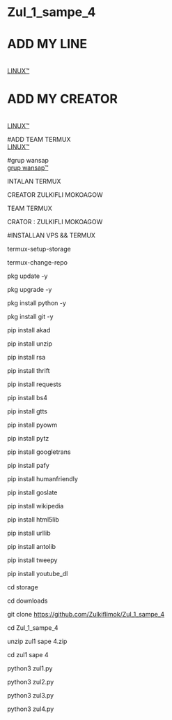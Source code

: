 # Zul_1_sampe_4

# ADD MY LINE
<br> <a href="https://line.me/ti/p/~linux.1">LINUX™</a>

# ADD MY CREATOR
<br> <a href="https://line.me/ti/p/~linux.1">LINUX™</a>

#ADD TEAM TERMUX
<br> <a href="https://line.me/ti/p/~linux.1">LINUX™</a>

#grup wansap
<br> <a href="https://chat.whatsapp.com/LrynTVHbjN2BRzFRcMKrMu">grup wansap™</a>

INTALAN TERMUX 

CREATOR ZULKIFLI MOKOAGOW
   
TEAM TERMUX

CRATOR : ZULKIFLI MOKOAGOW

#INSTALLAN VPS && TERMUX

termux-setup-storage

termux-change-repo

pkg update -y

pkg upgrade -y

pkg install python -y

pkg install git -y

pip install akad

pip install unzip

pip install rsa

pip install thrift

pip install requests

pip install bs4

pip install gtts

pip install pyowm

pip install pytz

pip install googletrans

pip install pafy

pip install humanfriendly

pip install goslate

pip install wikipedia

pip install html5lib

pip install urllib

pip install antolib

pip install tweepy

pip install youtube_dl

cd storage

cd downloads

git clone https://github.com/Zulkiflimok/Zul_1_sampe_4

cd Zul_1_sampe_4

unzip zul1 sape 4.zip

cd zul1 sape 4

python3 zul1.py

python3 zul2.py

python3 zul3.py

python3 zul4.py
